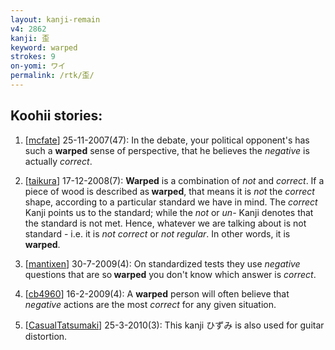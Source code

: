 ```yaml
---
layout: kanji-remain
v4: 2862
kanji: 歪
keyword: warped
strokes: 9
on-yomi: ワイ
permalink: /rtk/歪/
---
```


## Koohii stories: 

1) [<a href="http://kanji.koohii.com/profile/mcfate">mcfate</a>] 25-11-2007(47): In the debate, your political opponent&#039;s has such a <strong>warped</strong> sense of perspective, that he believes the <em>negative</em> is actually <em>correct</em>.

2) [<a href="http://kanji.koohii.com/profile/taikura">taikura</a>] 17-12-2008(7): <strong>Warped</strong> is a combination of <em>not</em> and <em>correct</em>. If a piece of wood is described as<strong> warped</strong>, that means it is <em>not</em> the <em>correct</em> shape, according to a particular standard we have in mind. The <em>correct</em> Kanji points us to the standard; while the <em>not</em> or <em>un-</em> Kanji denotes that the standard is not met. Hence, whatever we are talking about is not standard - i.e. it is <em>not correct</em> or <em>not regular</em>. In other words, it is<strong> warped</strong>.

3) [<a href="http://kanji.koohii.com/profile/mantixen">mantixen</a>] 30-7-2009(4): On standardized tests they use <em>negative</em> questions that are so<strong> warped</strong> you don&#039;t know which answer is <em>correct</em>.

4) [<a href="http://kanji.koohii.com/profile/cb4960">cb4960</a>] 16-2-2009(4): A <strong>warped</strong> person will often believe that <em>negative</em> actions are the most <em>correct</em> for any given situation.

5) [<a href="http://kanji.koohii.com/profile/CasualTatsumaki">CasualTatsumaki</a>] 25-3-2010(3): This kanji ひずみ is also used for guitar distortion.

